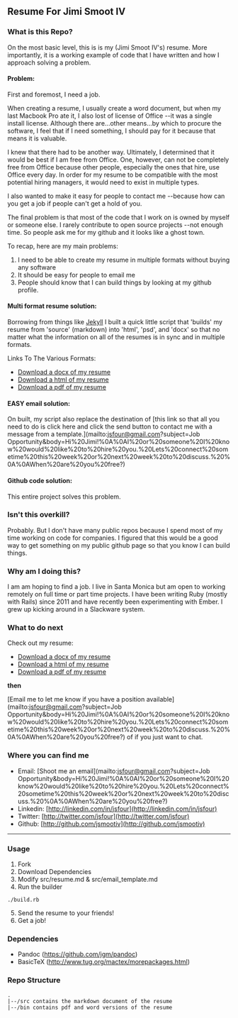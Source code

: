 ## Resume For Jimi Smoot IV

### What is this Repo?
On the most basic level, this is is my (Jimi Smoot IV's) resume. More importantly, it is a working example of code that I have written and how I approach solving a problem.

#### Problem:
First and foremost, I need a job.

When creating a resume, I usually create a word document, but when my last Macbook Pro ate it, I also lost of license of Office --it was a single install license. Although there are...other means...by which to procure the software, I feel that if I need something, I should pay for it because that means it is valuable. 

I knew that there had to be another way. Ultimately, I determined that it would be best if I am free from Office. One, however, can not be completely free from Office because other people, especially the ones that hire, use Office every day. In order for my resume to be compatible with the most potential hiring managers, it would need to exist in multiple types.

I also wanted to make it easy for people to contact me --because how can you get a job if people can't get a hold of you.

The final problem is that most of the code that I work on is owned by myself or someone else. I rarely contribute to open source projects --not enough time. So people ask me for my github and it looks like a ghost town.

To recap, here are my main problems:
1. I need to be able to create my resume in multiple formats without buying any software
2. It should be easy for people to email me
3. People should know that I can build things by looking at my github profile.

#### Multi format resume solution:
Borrowing from things like [Jekyll](http://jekyllrb.com) I built a quick little script that 'builds' my resume from 'source' (markdown) into 'html', 'psd', and 'docx' so that no matter what the information on all of the resumes is in sync and in multiple formats.

Links To The Various Formats:
- [Download a docx of my resume](https://github.com/jsmootiv/resume/raw/master/bin/jimiSmootResume.docx)
- [Download a html of my resume](https://github.com/jsmootiv/resume/raw/master/bin/jimiSmootResume.html)
- [Download a pdf of my resume](https://github.com/jsmootiv/resume/raw/master/bin/jimiSmootResume.pdf)

#### EASY email solution:
On built, my script also replace the destination of [this link so that all you need to do is click here and click the send button to contact me with a message from a template.](mailto:jsfour@gmail.com?subject=Job Opportunity&body=Hi%20Jimi!%0A%0AI%20or%20someone%20I%20know%20would%20like%20to%20hire%20you.%20Lets%20connect%20sometime%20this%20week%20or%20next%20week%20to%20discuss.%20%0A%0AWhen%20are%20you%20free?)

#### Github code solution:
This entire project solves this problem.

### Isn't this overkill?
Probably. But I don't have many public repos because I spend most of my time working on code for companies. I figured that this would be a good way to get something on my public github page so that you know I can build things.

### Why am I doing this? 
I am am hoping to find a job. I live in Santa Monica but am open to working remotely on full time or part time projects. I have been writing Ruby (mostly with Rails) since 2011 and have recently been experimenting with Ember. I grew up kicking around in a Slackware system.

### What to do next
Check out my resume:
- [Download a docx of my resume](https://github.com/jsmootiv/resume/raw/master/bin/jimiSmootResume.docx)
- [Download a html of my resume](https://github.com/jsmootiv/resume/raw/master/bin/jimiSmootResume.html)
- [Download a pdf of my resume](https://github.com/jsmootiv/resume/raw/master/bin/jimiSmootResume.pdf)

**then**

[Email me to let me know if you have a position available](mailto:jsfour@gmail.com?subject=Job Opportunity&body=Hi%20Jimi!%0A%0AI%20or%20someone%20I%20know%20would%20like%20to%20hire%20you.%20Lets%20connect%20sometime%20this%20week%20or%20next%20week%20to%20discuss.%20%0A%0AWhen%20are%20you%20free?) of if you just want to chat.

### Where you can find me
- Email: [Shoot me an email](mailto:jsfour@gmail.com?subject=Job Opportunity&body=Hi%20Jimi!%0A%0AI%20or%20someone%20I%20know%20would%20like%20to%20hire%20you.%20Lets%20connect%20sometime%20this%20week%20or%20next%20week%20to%20discuss.%20%0A%0AWhen%20are%20you%20free?)
- Linkedin: [http://linkedin.com/in/jsfour](http://linkedin.com/in/jsfour)
- Twitter: [http://twitter.com/jsfour](http://twitter.com/jsfour)
- Github: [http://github.com/jsmootiv](http://github.com/jsmootiv)

---

### Usage
1. Fork
2. Download Dependencies
3. Modify src/resume.md & src/email_template.md
4. Run the builder
```
./build.rb
```
5. Send the resume to your friends!
6. Get a job!

### Dependencies
- Pandoc (https://github.com/jgm/pandoc)
- BasicTeX (http://www.tug.org/mactex/morepackages.html)

### Repo Structure
```
.
|--/src contains the markdown document of the resume
|--/bin contains pdf and word versions of the resume
```